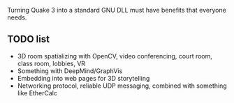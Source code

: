 Turning Quake 3 into a standard GNU DLL must have benefits that everyone needs.

## TODO list

  * 3D room spatializing with OpenCV, video conferencing, court room, class room, lobbies, VR
  * Something with DeepMind/GraphVis
  * Embedding into web pages for 3D storytelling
  * Networking protocol, reliable UDP messaging, combined with something like EtherCalc


